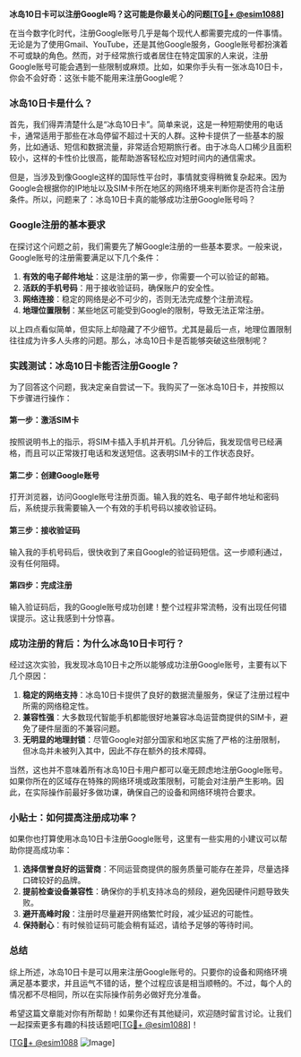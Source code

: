 **冰岛10日卡可以注册Google吗？这可能是你最关心的问题[[TG💪+ @esim1088](https://t.me/s/esim1088)]**

在当今数字化时代，注册Google账号几乎是每个现代人都需要完成的一件事情。无论是为了使用Gmail、YouTube，还是其他Google服务，Google账号都扮演着不可或缺的角色。然而，对于经常旅行或者居住在特定国家的人来说，注册Google账号可能会遇到一些限制或麻烦。比如，如果你手头有一张冰岛10日卡，你会不会好奇：这张卡能不能用来注册Google呢？

### 冰岛10日卡是什么？

首先，我们得弄清楚什么是“冰岛10日卡”。简单来说，这是一种短期使用的电话卡，通常适用于那些在冰岛停留不超过十天的人群。这种卡提供了一些基本的服务，比如通话、短信和数据流量，非常适合短期旅行者。由于冰岛人口稀少且面积较小，这样的卡性价比很高，能帮助游客轻松应对短时间内的通信需求。

但是，当涉及到像Google这样的国际性平台时，事情就变得稍微复杂起来。因为Google会根据你的IP地址以及SIM卡所在地区的网络环境来判断你是否符合注册条件。所以，问题来了：冰岛10日卡真的能够成功注册Google账号吗？

### Google注册的基本要求

在探讨这个问题之前，我们需要先了解Google注册的一些基本要求。一般来说，Google账号的注册需要满足以下几个条件：

1. **有效的电子邮件地址**：这是注册的第一步，你需要一个可以验证的邮箱。
2. **活跃的手机号码**：用于接收验证码，确保账户的安全性。
3. **网络连接**：稳定的网络是必不可少的，否则无法完成整个注册流程。
4. **地理位置限制**：某些地区可能受到Google的限制，导致无法正常注册。

以上四点看似简单，但实际上却隐藏了不少细节。尤其是最后一点，地理位置限制往往成为许多人头疼的问题。那么，冰岛10日卡是否能够突破这些限制呢？

### 实践测试：冰岛10日卡能否注册Google？

为了回答这个问题，我决定亲自尝试一下。我购买了一张冰岛10日卡，并按照以下步骤进行操作：

#### 第一步：激活SIM卡
按照说明书上的指示，将SIM卡插入手机并开机。几分钟后，我发现信号已经满格，而且可以正常拨打电话和发送短信。这表明SIM卡的工作状态良好。

#### 第二步：创建Google账号
打开浏览器，访问Google账号注册页面。输入我的姓名、电子邮件地址和密码后，系统提示我需要输入一个有效的手机号码以接收验证码。

#### 第三步：接收验证码
输入我的手机号码后，很快收到了来自Google的验证码短信。这一步顺利通过，没有任何阻碍。

#### 第四步：完成注册
输入验证码后，我的Google账号成功创建！整个过程非常流畅，没有出现任何错误提示。这让我感到十分惊喜。

### 成功注册的背后：为什么冰岛10日卡可行？

经过这次实验，我发现冰岛10日卡之所以能够成功注册Google账号，主要有以下几个原因：

1. **稳定的网络支持**：冰岛10日卡提供了良好的数据流量服务，保证了注册过程中所需的网络稳定性。
2. **兼容性强**：大多数现代智能手机都能很好地兼容冰岛运营商提供的SIM卡，避免了硬件层面的不兼容问题。
3. **无明显的地理封锁**：尽管Google对部分国家和地区实施了严格的注册限制，但冰岛并未被列入其中，因此不存在额外的技术障碍。

当然，这也并不意味着所有冰岛10日卡用户都可以毫无顾虑地注册Google账号。如果你所在的区域存在特殊的网络环境或政策限制，可能会对注册产生影响。因此，在实际操作前最好多做功课，确保自己的设备和网络环境符合要求。

### 小贴士：如何提高注册成功率？

如果你也打算使用冰岛10日卡注册Google账号，这里有一些实用的小建议可以帮助你提高成功率：

1. **选择信誉良好的运营商**：不同运营商提供的服务质量可能存在差异，尽量选择口碑较好的品牌。
2. **提前检查设备兼容性**：确保你的手机支持冰岛的频段，避免因硬件问题导致失败。
3. **避开高峰时段**：注册时尽量避开网络繁忙时段，减少延迟的可能性。
4. **保持耐心**：有时候验证码可能会稍有延迟，请给予足够的等待时间。

### 总结

综上所述，冰岛10日卡是可以用来注册Google账号的。只要你的设备和网络环境满足基本要求，并且运气不错的话，整个过程应该是相当顺畅的。不过，每个人的情况都不尽相同，所以在实际操作前务必做好充分准备。

希望这篇文章能对你有所帮助！如果你还有其他疑问，欢迎随时留言讨论。让我们一起探索更多有趣的科技话题吧[[TG💪+ @esim1088](https://t.me/s/esim1088)]！

[[TG💪+ @esim1088](https://t.me/s/esim1088) ![Image](https://i.postimg.cc/4NQfJmqS/Snipaste-2025-05-13-00-14-12.png)]